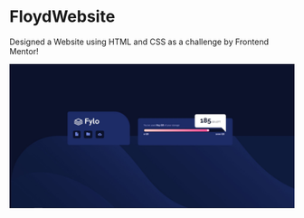 # FloydWebsite
Designed a Website using HTML and CSS as a challenge by Frontend Mentor!

![Screenshot of my Web Page](https://github.com/InduSubramanian/FloydWebsite/blob/master/Screenshot%202021-01-18%20164625.jpg)
